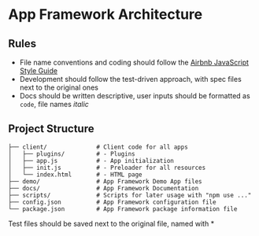 # App Framework Architecture

## Rules

- File name conventions and coding should follow the [Airbnb JavaScript Style Guide](https://github.com/airbnb/javascript#airbnb-javascript-style-guide-)
- Development should follow the test-driven approach, with spec files next to the original ones
- Docs should be written descriptive, user inputs should be formatted as `code`, file names *italic*

## Project Structure

```
├── client/              # Client code for all apps
│   ├── plugins/         # - Plugins
│   ├── app.js           # - App initialization
│   ├── init.js          # - Preloader for all resources
│   └── index.html       # - HTML page
├── demo/                # App Framework Demo App files
├── docs/                # App Framework Documentation
├── scripts/             # Scripts for later usage with "npm use ..."
├── config.json          # App Framework configuration file
└── package.json         # App Framework package information file
```

Test files should be saved next to the original file, named with *
